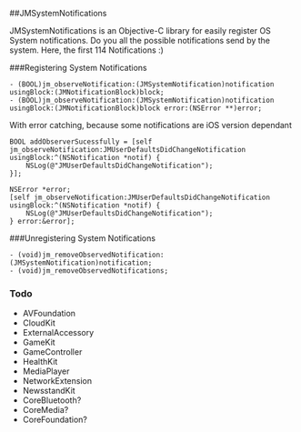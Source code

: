 ##JMSystemNotifications

JMSystemNotifications is an Objective-C library for easily register OS System notifications. 
Do you all the possible notifications send by the system.
Here, the first 114 Notifications :)

###Registering System Notifications 

```objc
- (BOOL)jm_observeNotification:(JMSystemNotification)notification usingBlock:(JMNotificationBlock)block;
- (BOOL)jm_observeNotification:(JMSystemNotification)notification usingBlock:(JMNotificationBlock)block error:(NSError **)error;
```

With error catching, because some notifications are iOS version dependant
```objc
BOOL addObserverSucessfully = [self jm_observeNotification:JMUserDefaultsDidChangeNotification usingBlock:^(NSNotification *notif) {
	NSLog(@"JMUserDefaultsDidChangeNotification");
}];
	
NSError *error;
[self jm_observeNotification:JMUserDefaultsDidChangeNotification usingBlock:^(NSNotification *notif) {
	NSLog(@"JMUserDefaultsDidChangeNotification");
} error:&error];
```

###Unregistering System Notifications 

```objc
- (void)jm_removeObservedNotification:(JMSystemNotification)notification;
- (void)jm_removeObservedNotifications;
```

### Todo
* AVFoundation
* CloudKit
* ExternalAccessory
* GameKit
* GameController
* HealthKit
* MediaPlayer
* NetworkExtension
* NewsstandKit
* CoreBluetooth?
* CoreMedia?
* CoreFoundation?
